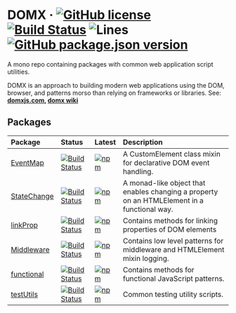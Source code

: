 # DOMX &middot; [![GitHub license](https://img.shields.io/badge/license-MIT-blue.svg)](https://www.mit.edu/~amini/LICENSE.md) [![Build Status](https://travis-ci.com/domxjs/domx.svg?branch=master)](https://travis-ci.com/github/domxjs/domx) ![Lines](https://img.shields.io/badge/Coverage-98.06%25-brightgreen.svg) [![GitHub package.json version](https://img.shields.io/github/package-json/v/jhorback/harbor-utils)](https://github.com/jhorback/harbor-utils/releases)

A mono repo containing packages with common web application script utilities.

DOMX is an approach to building modern web applications using the DOM, browser, and patterns morso than relying on frameworks or libraries.
See: **[domxjs.com](https://www.domxjs.com/), [domx wiki](https://github.com/domxjs/domx/wiki)**

## Packages

| Package   | Status   | Latest | Description
|:---       |:---      |:---    |:---
| [EventMap](https://github.com/domxjs/domx/tree/master/packages/EventMap) | [![Build Status](https://travis-ci.com/domxjs/domx.svg?branch=packages/EventMap)](https://travis-ci.com/github/domxjs/domx) | [![npm](https://img.shields.io/npm/v/@domx/eventmap)](https://www.npmjs.com/package/@domx/eventmap) | A CustomElement class mixin for declarative DOM event handling.
| [StateChange](https://github.com/domxjs/domx/tree/master/packages/StateChange) |[![Build Status](https://travis-ci.com/domxjs/domx.svg?branch=packages/StateChange)](https://travis-ci.com/github/domxjs/domx) | [![npm](https://img.shields.io/npm/v/@domx/statechange)](https://www.npmjs.com/package/@domx/statechange) | A monad-like object that enables changing a property on an HTMLElement in a functional way.
| [linkProp](https://github.com/domxjs/domx/tree/master/packages/linkProp) | [![Build Status](https://travis-ci.com/domxjs/domx.svg?branch=packages/linkProp)](https://travis-ci.com/github/domxjs/domx) | [![npm](https://img.shields.io/npm/v/@domx/linkprop)](https://www.npmjs.com/package/@domx/linkprop) | Contains methods for linking properties of DOM elements
| [Middleware](https://github.com/domxjs/domx/tree/master/packages/Middleware) | [![Build Status](https://travis-ci.com/domxjs/domx.svg?branch=packages/Middleware)](https://travis-ci.com/github/domxjs/domx) | [![npm](https://img.shields.io/npm/v/@domx/middleware)](https://www.npmjs.com/package/@domx/middleware) | Contains low level patterns for middleware and HTMLElement mixin logging.
| [functional](https://github.com/domxjs/domx/tree/master/packages/functional) | [![Build Status](https://travis-ci.com/domxjs/domx.svg?branch=packages/functional)](https://travis-ci.com/github/domxjs/domx) | [![npm](https://img.shields.io/npm/v/@domx/functional)](https://www.npmjs.com/package/@domx/functional) | Contains methods for functional JavaScript patterns.
| [testUtils](https://github.com/domxjs/domx/tree/master/packages/testUtils) | [![Build Status](https://travis-ci.com/domxjs/domx.svg?branch=packages/testUtils)](https://travis-ci.com/github/domxjs/domx) | [![npm](https://img.shields.io/npm/v/@domx/testUtils)](https://www.npmjs.com/package/@domx/testUtils) | Common testing utility scripts.


<!-- | [debounce](./packages/debounce/README.md) | | Needs conversion -->

